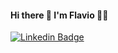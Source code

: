 #### Hi there 👋 I'm Flavio 👨‍💻
[![Linkedin Badge](https://img.shields.io/badge/LinkedIn-0077B5?style=for-the-badge&logo=linkedin&logoColor=white=&link=https://www.linkedin.com/in/flavioapereira/)](https://www.linkedin.com/in/flavioapereira/)








<!--
**flavioalessandropereira/flavioalessandropereira** is a ✨ _special_ ✨ repository because its `README.md` (this file) appears on your GitHub profile.

Here are some ideas to get you started:

- 🔭 I’m currently working on ...
- 🌱 I’m currently learning ...
- 👯 I’m looking to collaborate on ...
- 🤔 I’m looking for help with ...
- 💬 Ask me about ...
- 📫 How to reach me: ...
- 😄 Pronouns: ...
- ⚡ Fun fact: ...
-->
<!--stackedit_data:
eyJoaXN0b3J5IjpbLTE5NDQyNzU3NiwxOTY4MTUyNjU1LC03MD
gyMTIyMCwxMTk0NzgwNjcxLC0xNTYxMTkwNTc3LC0xNjM2Mjcz
NzUxLC0xMTcyMTI1NTA1LC00Mzc5MTY1ODUsMTkzMDYzNDM1NS
wtMTQxNjg3MDYzOCw4ODcxNjczNjQsLTU3NDY4OTgwOCwtMTgy
NjU1Nzg5N119
-->